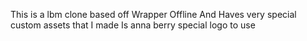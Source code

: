 This is a lbm clone based off Wrapper Offline And Haves very special custom assets that I made Is anna berry special logo to use
